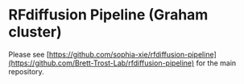 # RFdiffusion Pipeline (Graham cluster)

Please see [https://github.com/sophia-xie/rfdiffusion-pipeline](https://github.com/Brett-Trost-Lab/rfdiffusion-pipeline) for the main repository.
